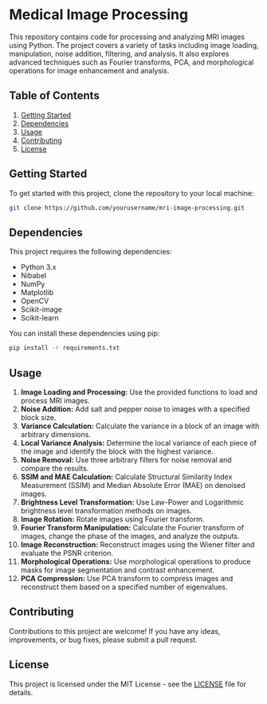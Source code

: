 # Medical Image Processing

This repository contains code for processing and analyzing MRI images using Python. The project covers a variety of tasks including image loading, manipulation, noise addition, filtering, and analysis. It also explores advanced techniques such as Fourier transforms, PCA, and morphological operations for image enhancement and analysis.

## Table of Contents
1. [Getting Started](#getting-started)
2. [Dependencies](#dependencies)
3. [Usage](#usage)
4. [Contributing](#contributing)
5. [License](#license)

## Getting Started
To get started with this project, clone the repository to your local machine:
```bash
git clone https://github.com/yourusername/mri-image-processing.git
```

## Dependencies
This project requires the following dependencies:
- Python 3.x
- Nibabel
- NumPy
- Matplotlib
- OpenCV
- Scikit-image
- Scikit-learn

You can install these dependencies using pip:
```bash
pip install -r requirements.txt
```

## Usage
1. **Image Loading and Processing:** Use the provided functions to load and process MRI images.
2. **Noise Addition:** Add salt and pepper noise to images with a specified block size.
3. **Variance Calculation:** Calculate the variance in a block of an image with arbitrary dimensions.
4. **Local Variance Analysis:** Determine the local variance of each piece of the image and identify the block with the highest variance.
5. **Noise Removal:** Use three arbitrary filters for noise removal and compare the results.
6. **SSIM and MAE Calculation:** Calculate Structural Similarity Index Measurement (SSIM) and Median Absolute Error (MAE) on denoised images.
7. **Brightness Level Transformation:** Use Law-Power and Logarithmic brightness level transformation methods on images.
8. **Image Rotation:** Rotate images using Fourier transform.
9. **Fourier Transform Manipulation:** Calculate the Fourier transform of images, change the phase of the images, and analyze the outputs.
10. **Image Reconstruction:** Reconstruct images using the Wiener filter and evaluate the PSNR criterion.
11. **Morphological Operations:** Use morphological operations to produce masks for image segmentation and contrast enhancement.
12. **PCA Compression:** Use PCA transform to compress images and reconstruct them based on a specified number of eigenvalues.

## Contributing
Contributions to this project are welcome! If you have any ideas, improvements, or bug fixes, please submit a pull request.

## License
This project is licensed under the MIT License - see the [LICENSE](LICENSE) file for details.
